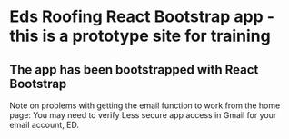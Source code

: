 # Eds Roofing React Bootstrap app - this is a prototype site for training

## The app has been bootstrapped with React Bootstrap

Note on problems with getting the email function to work from the home page:
You may need to verify Less secure app access in Gmail for your email account, ED.
